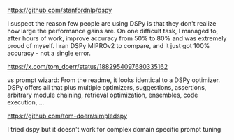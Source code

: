 https://github.com/stanfordnlp/dspy

I suspect the reason few people are using DSPy is that they don't realize how large the performance gains are. On one difficult task, I managed to, after hours of work, improve accuracy from 50% to 80% and was extremely proud of myself. I ran DSPy MIPROv2 to compare, and it just got 100% accuracy - not a single error.

https://x.com/tom_doerr/status/1882954097680335162 

vs prompt wizard: From the readme, it looks identical to a DSPy optimizer. DSPy offers all that plus multiple optimizers, suggestions, assertions, arbitrary module chaining, retrieval optimization, ensembles, code execution, ... 

https://github.com/tom-doerr/simpledspy

I tried dspy but it doesn't work for complex domain specific prompt tuning